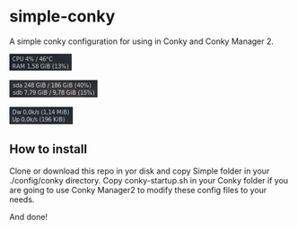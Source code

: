 # simple-conky

A simple conky configuration for using in Conky and Conky Manager 2.

![Simple Conky CPU/RAM](Simple/simple-cpu.png)

![Simple Conky Disk usage](Simple/simple-disk.png)

![Simple Conky Net Monitor](Simple/simple-net.png)


## How to install

Clone or download this repo in yor disk and copy Simple folder in your ./config/conky directory. 
Copy conky-startup.sh in your Conky folder if you are going to use Conky Manager2 to modify these config files to your needs.

And done!
